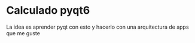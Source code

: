 # Calculado pyqt6

La idea es aprender pyqt con esto y hacerlo con una arquitectura de apps que me guste

